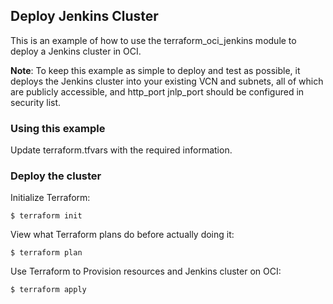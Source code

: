 ## Deploy Jenkins Cluster
This is an example of how to use the terraform_oci_jenkins module to deploy a Jenkins cluster in OCI.

**Note**: To keep this example as simple to deploy and test as possible, it deploys the Jenkins cluster into your existing VCN and subnets, all of which are publicly accessible, and  http_port jnlp_port should be configured in security list.  

### Using this example
Update terraform.tfvars with the required information.

### Deploy the cluster  
Initialize Terraform:
```
$ terraform init
```
View what Terraform plans do before actually doing it:
```
$ terraform plan
```
Use Terraform to Provision resources and Jenkins cluster on OCI:
```
$ terraform apply
```
